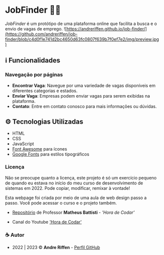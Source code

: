 # JobFinder 🔎👔

*JobFinder* é um protótipo de uma plataforma online que facilita a busca e o envio de vagas de emprego.
![https://andreriffen.github.io/job-finder/](https://github.com/andreriffen/job-finder/blob/c4d0f1e741d2bc4650d63fc0807f639b7f0ef7e2/img/preview.jpg)
## ℹ️ Funcionalidades

### Navegação por páginas

- **Encontrar Vaga**: Navegue por uma variedade de vagas disponíveis em diferentes categorias e estados.
- **Enviar Vaga**: Empresas podem enviar vagas para serem exibidas na plataforma.
- **Contato**: Entre em contato conosco para mais informações ou dúvidas.

## ⚙️ Tecnologias Utilizadas

- HTML
- CSS
- JavaScript
- [Font Awesome](https://fontawesome.com/) para ícones
- [Google Fonts](https://fonts.google.com/) para estilos tipográficos

### Licença

Não se preocupe quanto a licença, este projeto é só um exercício pequeno de quando eu estava no início do meu curso de desenvolvimento de sistemas em 2022. Pode copiar, modificar, remixar à vontade!

Esta webpage foi criada por meio de uma aula de web design passo a passo. Você pode acessar o curso e o projeto também.

- [Repositório](https://github.com/matheusbattisti/html_css_landing_page) de Professor **Matheus Battisti** - *'Hora de Codar'*

- Canal do Youtube ['Hora de Codar'](https://www.youtube.com/watch?v=6wd7PK3G7Zo)

### ☕ Autor

- 2022 | 2023 ©️ **Andre Riffen** - [Perfil GitHub](https://github.com/andreriffen)
